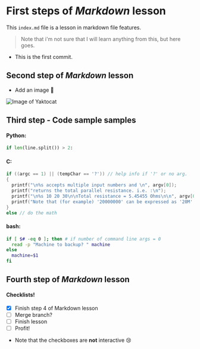 # First steps of _Markdown_ lesson

This `index.md` file is a lesson in markdown file features.

> Note that i'm not sure that I will learn anything from this,
> but here goes.

* This is the first commit.

## Second step of _Markdown_ lesson

* Add an image 🎉

![Image of Yaktocat](https://octodex.github.com/images/yaktocat.png)

## Third step - Code sample samples
#### Python:

``` python
if len(line.split()) > 2:
```
#### C:

``` c
if ((argc == 1) || (tempChar == '?')) // help info if '?' or no arg.
{	
  printf("\n%s accepts multiple input numbers and \n", argv[0]);
  printf("returns the total parallel resistance. i.e. :\n");
  printf("\n%s 10 20 30\n\nTotal resistance = 5.45455 Ohms\n\n", argv[0]);
  printf("Note that (for example) '20000000' can be expressed as '20M'.\n");
}
else // do the math
```
#### bash:

``` bash
if [ $# -eq 0 ]; then # if number of command line args = 0
  read -p "Machine to backup? " machine
else
  machine=$1
fi
```
## Fourth step of _Markdown_ lesson
#### Checklists!
- [x] Finish step 4 of Markdown lesson
- [ ] Merge branch?
- [ ] Finish lesson
- [ ] Profit!

* Note that the checkboxes are __not__ interactive 😢
